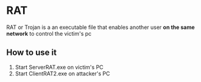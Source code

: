 # RAT
RAT or Trojan is a an executable file that enables another user **on the same network** to control the victim's pc

## How to use it
1. Start ServerRAT.exe on victim's PC 
2. Start ClientRAT2.exe on attacker's PC
